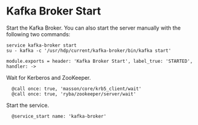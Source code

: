 
# Kafka Broker Start

Start the Kafka Broker. You can also start the server manually with the
following two commands:

```
service kafka-broker start
su - kafka -c '/usr/hdp/current/kafka-broker/bin/kafka start'
```

    module.exports = header: 'Kafka Broker Start', label_true: 'STARTED', handler: ->

Wait for Kerberos and ZooKeeper.

      @call once: true, 'masson/core/krb5_client/wait'
      @call once: true, 'ryba/zookeeper/server/wait'

Start the service.

      @service_start name: 'kafka-broker'
